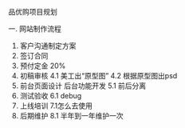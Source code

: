 品优购项目规划

一. 网站制作流程

  1. 客户沟通制定方案
  2. 签订合同
  3. 预付定金 20%
  4. 初稿审核
    4.1 美工出“原型图”
    4.2 根据原型图出psd
  5. 前台页面设计 后台功能开发
    5.1 前后分离
  6. 测试验收
    6.1 debug
  7. 上线培训
    7.1怎么去使用
  8. 后期维护
    8.1 半年到一年维护一次



